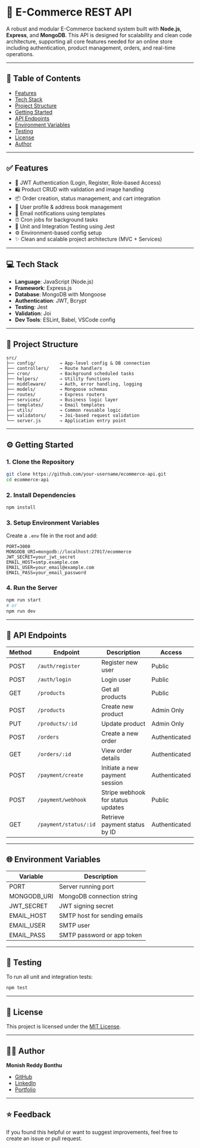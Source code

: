 # 🛒 E-Commerce REST API

A robust and modular E-Commerce backend system built with **Node.js**, **Express**, and **MongoDB**. This API is designed for scalability and clean code architecture, supporting all core features needed for an online store including authentication, product management, orders, and real-time operations.

---

## 📌 Table of Contents

- [Features](#️-features)
- [Tech Stack](#-tech-stack)
- [Project Structure](#-project-structure)
- [Getting Started](#-getting-started)
- [API Endpoints](#-api-endpoints)
- [Environment Variables](#-environment-variables)
- [Testing](#-testing)
- [License](#-license)
- [Author](#-author)


---

## ✅ Features

- 🔐 JWT Authentication (Login, Register, Role-based Access)
- 🛍️ Product CRUD with validation and image handling
- 📦 Order creation, status management, and cart integration
- 👥 User profile & address book management
- 📩 Email notifications using templates
- ⏰ Cron jobs for background tasks
- 🧪 Unit and Integration Testing using Jest
- ⚙️ Environment-based config setup
- ✨ Clean and scalable project architecture (MVC + Services)

---

## 💻 Tech Stack

- **Language**: JavaScript (Node.js)
- **Framework**: Express.js
- **Database**: MongoDB with Mongoose
- **Authentication**: JWT, Bcrypt
- **Testing**: Jest
- **Validation**: Joi
- **Dev Tools**: ESLint, Babel, VSCode config

---

## 📁 Project Structure

```
src/
├── config/         → App-level config & DB connection
├── controllers/    → Route handlers
├── cron/           → Background scheduled tasks
├── helpers/        → Utility functions
├── middleware/     → Auth, error handling, logging
├── models/         → Mongoose schemas
├── routes/         → Express routers
├── services/       → Business logic layer
├── templates/      → Email templates
├── utils/          → Common reusable logic
├── validators/     → Joi-based request validation
└── server.js       → Application entry point
```

---

## ⚙️ Getting Started

### 1. Clone the Repository

```bash
git clone https://github.com/your-username/ecommerce-api.git
cd ecommerce-api
```

### 2. Install Dependencies

```bash
npm install
```

### 3. Setup Environment Variables

Create a `.env` file in the root and add:

```env
PORT=3000
MONGODB_URI=mongodb://localhost:27017/ecommerce
JWT_SECRET=your_jwt_secret
EMAIL_HOST=smtp.example.com
EMAIL_USER=your_email@example.com
EMAIL_PASS=your_email_password
```

### 4. Run the Server

```bash
npm run start
# or
npm run dev
```

---

## 🔌 API Endpoints

| Method | Endpoint             | Description                 | Access        |
--------|----------------------|-----------------------------|---------------|
| POST   | `/auth/register`     | Register new user           | Public        |
| POST   | `/auth/login`        | Login user                  | Public        |
| GET    | `/products`          | Get all products            | Public        |
| POST   | `/products`          | Create new product          | Admin Only    |
| PUT    | `/products/:id`      | Update product              | Admin Only    |
| POST   | `/orders`            | Create a new order          | Authenticated |
| GET    | `/orders/:id`        | View order details          | Authenticated |
| POST   | `/payment/create`       | Initiate a new payment session    | Authenticated |
| POST   | `/payment/webhook`      | Stripe webhook for status updates| Public        |
| GET    | `/payment/status/:id`   | Retrieve payment status by ID     | Authenticated |

---

## 🌐 Environment Variables

| Variable       | Description                         |
|----------------|-------------------------------------|
| PORT           | Server running port                 |
| MONGODB_URI    | MongoDB connection string           |
| JWT_SECRET     | JWT signing secret                  |
| EMAIL_HOST     | SMTP host for sending emails        |
| EMAIL_USER     | SMTP user                           |
| EMAIL_PASS     | SMTP password or app token          |

---

## 🧪 Testing

To run all unit and integration tests:

```bash
npm test
```

---

## 📜 License

This project is licensed under the [MIT License](LICENSE).

---

## 👨‍💻 Author

**Monish Reddy Bonthu**

- [GitHub](https://github.com/MonishReddyDev)
- [LinkedIn](https://linkedin.com/in/monish-reddy-bonthu)
- [Portfolio](https://your-portfolio-url.com)

---

## ⭐️ Feedback

If you found this helpful or want to suggest improvements, feel free to create an issue or pull request.


